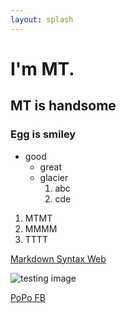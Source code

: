 ```yaml
---
layout: splash
---
```


# I'm MT.
## MT is handsome
### Egg is smiley
* good
    * great
    * glacier
        1. abc
        2. cde

1. MTMT
1. MMMM
1. TTTT

[Markdown Syntax Web](https://guides.github.com/features/mastering-markdown/)

![testing image](https://scontent.ftpe8-4.fna.fbcdn.net/v/t1.0-9/62316257_832020097179481_4469213358989508608_n.jpg?_nc_cat=110&_nc_oc=AQmnTNSKGNjhC5HGMdw2fXurq-olLiBekC6OY6-5jMsuBGMBfWu2DtcKvCF6DRxGIxGIJ439NufVmXGBTOcB8co9&_nc_ht=scontent.ftpe8-4.fna&oh=2b90de59aff1eb2f7b7ff500508344ec&oe=5E00BFFF)

[PoPo FB](https://www.facebook.com/BoTsaiGO/)
